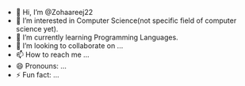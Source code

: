 - 👋 Hi, I’m @Zohaareej22
- 👀 I’m interested in Computer Science(not specific field of computer science yet).
- 🌱 I’m currently learning Programming Languages.
- 💞️ I’m looking to collaborate on ...
- 📫 How to reach me ...
- 😄 Pronouns: ...
- ⚡ Fun fact: ...

<!---
Zohaareej22/Zohaareej22 is a ✨ special ✨ repository because its `README.md` (this file) appears on your GitHub profile.
You can click the Preview link to take a look at your changes.
--->
